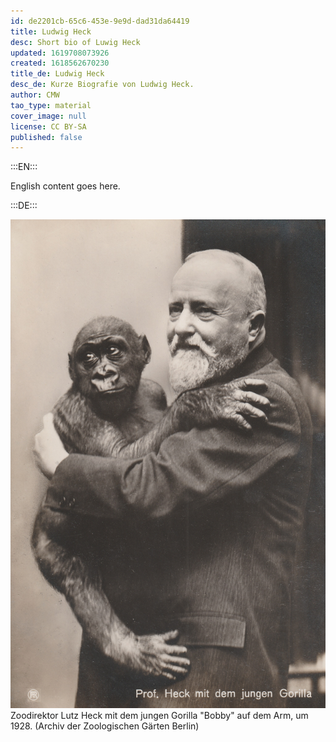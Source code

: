 ```yaml
---
id: de2201cb-65c6-453e-9e9d-dad31da64419
title: Ludwig Heck
desc: Short bio of Luwig Heck
updated: 1619708073926
created: 1618562670230
title_de: Ludwig Heck
desc_de: Kurze Biografie von Ludwig Heck.
author: CMW
tao_type: material
cover_image: null
license: CC BY-SA
published: false
---
```


:::EN:::

English content goes here.

:::DE:::

![Bild von Ludwig Heck mit dem jungen Affen "Bobby" auf dem Arm](images\cmw\Ludwig-Heck-Bobby.jpg)
Zoodirektor Lutz Heck mit dem jungen Gorilla "Bobby" auf dem Arm, um 1928. (Archiv der Zoologischen Gärten Berlin)
